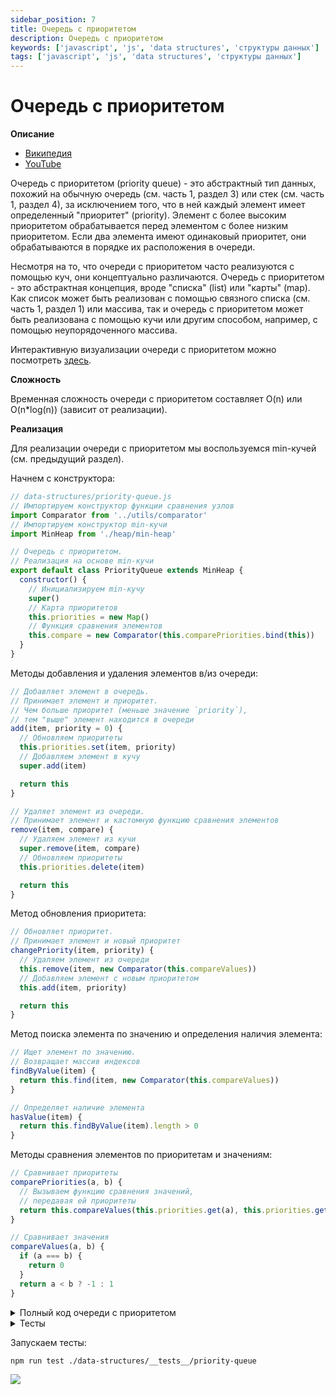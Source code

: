 ```yaml
---
sidebar_position: 7
title: Очередь с приоритетом
description: Очередь с приоритетом
keywords: ['javascript', 'js', 'data structures', 'структуры данных']
tags: ['javascript', 'js', 'data structures', 'структуры данных']
---
```


# Очередь с приоритетом

__Описание__

- [Википедия](https://ru.wikipedia.org/wiki/%D0%9E%D1%87%D0%B5%D1%80%D0%B5%D0%B4%D1%8C_%D1%81_%D0%BF%D1%80%D0%B8%D0%BE%D1%80%D0%B8%D1%82%D0%B5%D1%82%D0%BE%D0%BC_(%D0%BF%D1%80%D0%BE%D0%B3%D1%80%D0%B0%D0%BC%D0%BC%D0%B8%D1%80%D0%BE%D0%B2%D0%B0%D0%BD%D0%B8%D0%B5))
- [YouTube](https://www.youtube.com/watch?v=y_2toG5-j_M)

Очередь с приоритетом (priority queue) - это абстрактный тип данных, похожий на обычную очередь (см. часть 1, раздел 3) или стек (см. часть 1, раздел 4), за исключением того, что в ней каждый элемент имеет определенный "приоритет" (priority). Элемент с более высоким приоритетом обрабатывается перед элементом с более низким приоритетом. Если два элемента имеют одинаковый приоритет, они обрабатываются в порядке их расположения в очереди.

Несмотря на то, что очереди с приоритетом часто реализуются с помощью куч, они концептуально различаются. Очередь с приоритетом - это абстрактная концепция, вроде "списка" (list) или "карты" (map). Как список может быть реализован с помощью связного списка (см. часть 1, раздел 1) или массива, так и очередь с приоритетом может быть реализована с помощью кучи или другим способом, например, с помощью неупорядоченного массива.

Интерактивную визуализации очереди с приоритетом можно посмотреть [здесь](https://priority-queue-visualizer.vercel.app/).

__Сложность__

Временная сложность очереди с приоритетом составляет O(n) или O(n*log(n)) (зависит от реализации).

__Реализация__

Для реализации очереди с приоритетом мы воспользуемся min-кучей (см. предыдущий раздел).

Начнем с конструктора:

```javascript
// data-structures/priority-queue.js
// Импортируем конструктор функции сравнения узлов
import Comparator from '../utils/comparator'
// Импортируем конструктор min-кучи
import MinHeap from './heap/min-heap'

// Очередь с приоритетом.
// Реализация на основе min-кучи
export default class PriorityQueue extends MinHeap {
  constructor() {
    // Инициализируем min-кучу
    super()
    // Карта приоритетов
    this.priorities = new Map()
    // Функция сравнения элементов
    this.compare = new Comparator(this.comparePriorities.bind(this))
  }
}
```

Методы добавления и удаления элементов в/из очереди:

```javascript
// Добавляет элемент в очередь.
// Принимает элемент и приоритет.
// Чем больше приоритет (меньше значение `priority`),
// тем "выше" элемент находится в очереди
add(item, priority = 0) {
  // Обновляем приоритеты
  this.priorities.set(item, priority)
  // Добавляем элемент в кучу
  super.add(item)

  return this
}

// Удаляет элемент из очереди.
// Принимает элемент и кастомную функцию сравнения элементов
remove(item, compare) {
  // Удаляем элемент из кучи
  super.remove(item, compare)
  // Обновляем приоритеты
  this.priorities.delete(item)

  return this
}
```

Метод обновления приоритета:

```javascript
// Обновляет приоритет.
// Принимает элемент и новый приоритет
changePriority(item, priority) {
  // Удаляем элемент из очереди
  this.remove(item, new Comparator(this.compareValues))
  // Добавляем элемент с новым приоритетом
  this.add(item, priority)

  return this
}
```

Метод поиска элемента по значению и определения наличия элемента:

```javascript
// Ищет элемент по значению.
// Возвращает массив индексов
findByValue(item) {
  return this.find(item, new Comparator(this.compareValues))
}

// Определяет наличие элемента
hasValue(item) {
  return this.findByValue(item).length > 0
}
```

Методы сравнения элементов по приоритетам и значениям:

```javascript
// Сравнивает приоритеты
comparePriorities(a, b) {
  // Вызываем функцию сравнения значений,
  // передавая ей приоритеты
  return this.compareValues(this.priorities.get(a), this.priorities.get(b))
}

// Сравнивает значения
compareValues(a, b) {
  if (a === b) {
    return 0
  }
  return a < b ? -1 : 1
}
```

<details>
<summary>Полный код очереди с приоритетом</summary>

```javascript
// Импортируем конструктор функции сравнения узлов
import Comparator from '../utils/comparator'
// Импортируем конструктор min-кучи
import MinHeap from './heap/min-heap'

// Очередь с приоритетом.
// Реализация на основе min-кучи
export default class PriorityQueue extends MinHeap {
  constructor() {
    // Инициализируем min-кучу
    super()
    // Карта приоритетов
    this.priorities = new Map()
    // Функция сравнения элементов
    this.compare = new Comparator(this.comparePriorities.bind(this))
  }

  // Добавляет элемент в очередь.
  // Принимает элемент и приоритет.
  // Чем больше приоритет (меньше значение `priority`),
  // тем "выше" элемент находится в очереди
  add(item, priority = 0) {
    // Обновляем приоритеты
    this.priorities.set(item, priority)
    // Добавляем элемент в кучу
    super.add(item)

    return this
  }

  // Удаляет элемент из очереди.
  // Принимает элемент и кастомную функцию сравнения элементов
  remove(item, compare) {
    // Удаляем элемент из кучи
    super.remove(item, compare)
    // Обновляем приоритеты
    this.priorities.delete(item)

    return this
  }

  // Обновляет приоритет.
  // Принимает элемент и новый приоритет
  changePriority(item, priority) {
    // Удаляем элемент из очереди
    this.remove(item, new Comparator(this.compareValues))
    // Добавляем элемент с новым приоритетом
    this.add(item, priority)

    return this
  }

  // Ищет элемент по значению.
  // Возвращает массив индексов
  findByValue(item) {
    return this.find(item, new Comparator(this.compareValues))
  }

  // Определяет наличие элемента
  hasValue(item) {
    return this.findByValue(item).length > 0
  }

  // Сравнивает приоритеты
  comparePriorities(a, b) {
    // Вызываем функцию сравнения значений,
    // передавая ей приоритеты
    return this.compareValues(this.priorities.get(a), this.priorities.get(b))
  }

  // Сравнивает значения
  compareValues(a, b) {
    if (a === b) {
      return 0
    }
    return a < b ? -1 : 1
  }
}
```

</details>

<details>
<summary>Тесты</summary>

```javascript
import PriorityQueue from '../priority-queue'

describe('PriorityQueue', () => {
  it('должен создать дефолтную очередь с приоритетом', () => {
    const priorityQueue = new PriorityQueue()

    expect(priorityQueue).toBeDefined()
  })

  it('должен добавить элементы с приоритетом в очередь', () => {
    const priorityQueue = new PriorityQueue()

    priorityQueue.add(10, 1)
    expect(priorityQueue.peek()).toBe(10)

    priorityQueue.add(5, 2)
    expect(priorityQueue.peek()).toBe(10)

    priorityQueue.add(100, 0)
    expect(priorityQueue.peek()).toBe(100)
  })

  it('должен добавить в очередь объекты', () => {
    const priorityQueue = new PriorityQueue()

    const user1 = { name: 'Mike' }
    const user2 = { name: 'Bill' }
    const user3 = { name: 'Jane' }

    priorityQueue.add(user1, 1)
    expect(priorityQueue.peek()).toBe(user1)

    priorityQueue.add(user2, 2)
    expect(priorityQueue.peek()).toBe(user1)

    priorityQueue.add(user3, 0)
    expect(priorityQueue.peek()).toBe(user3)
  })

  it('должен извлечь элементы из очереди согласно приоритету', () => {
    const priorityQueue = new PriorityQueue()

    priorityQueue.add(10, 1)
    priorityQueue.add(5, 2)
    priorityQueue.add(100, 0)
    priorityQueue.add(200, 0)

    expect(priorityQueue.poll()).toBe(100)
    expect(priorityQueue.poll()).toBe(200)
    expect(priorityQueue.poll()).toBe(10)
    expect(priorityQueue.poll()).toBe(5)
  })

  it('должен обновить приоритеты головных узлов', () => {
    const priorityQueue = new PriorityQueue()

    priorityQueue.add(10, 1)
    priorityQueue.add(5, 2)
    priorityQueue.add(100, 0)
    priorityQueue.add(200, 0)

    expect(priorityQueue.peek()).toBe(100)

    priorityQueue.changePriority(100, 10)
    priorityQueue.changePriority(10, 20)

    expect(priorityQueue.poll()).toBe(200)
    expect(priorityQueue.poll()).toBe(5)
    expect(priorityQueue.poll()).toBe(100)
    expect(priorityQueue.poll()).toBe(10)
  })

  it('должен обновить приоритеты внутренних узлов', () => {
    const priorityQueue = new PriorityQueue()

    priorityQueue.add(10, 1)
    priorityQueue.add(5, 2)
    priorityQueue.add(100, 0)
    priorityQueue.add(200, 0)

    expect(priorityQueue.peek()).toBe(100)

    priorityQueue.changePriority(200, 10)
    priorityQueue.changePriority(10, 20)

    expect(priorityQueue.poll()).toBe(100)
    expect(priorityQueue.poll()).toBe(5)
    expect(priorityQueue.poll()).toBe(200)
    expect(priorityQueue.poll()).toBe(10)
  })

  it('должен обновить приоритеты и добавить элемент', () => {
    const priorityQueue = new PriorityQueue()

    priorityQueue.add(10, 1)
    priorityQueue.add(5, 2)
    priorityQueue.add(100, 0)
    priorityQueue.add(200, 0)

    priorityQueue.changePriority(200, 10)
    priorityQueue.changePriority(10, 20)

    priorityQueue.add(15, 15)

    expect(priorityQueue.poll()).toBe(100)
    expect(priorityQueue.poll()).toBe(5)
    expect(priorityQueue.poll()).toBe(200)
    expect(priorityQueue.poll()).toBe(15)
    expect(priorityQueue.poll()).toBe(10)
  })

  it('должен определить наличие значений элементов', () => {
    const priorityQueue = new PriorityQueue()

    priorityQueue.add(10, 1)
    priorityQueue.add(5, 2)
    priorityQueue.add(100, 0)
    priorityQueue.add(200, 0)
    priorityQueue.add(15, 15)

    expect(priorityQueue.hasValue(70)).toBe(false)
    expect(priorityQueue.hasValue(15)).toBe(true)
  })
})
```

</details>

Запускаем тесты:

```bash
npm run test ./data-structures/__tests__/priority-queue
```

<img src="https://habrastorage.org/webt/op/se/xs/opsexsj0spxpzlivn5dcba5ydp8.png" />
